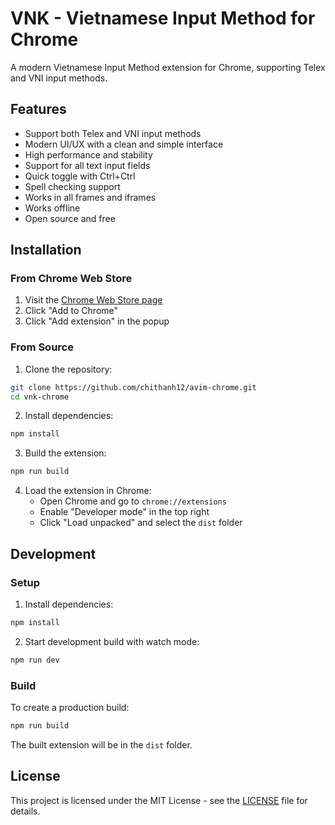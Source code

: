 # VNK - Vietnamese Input Method for Chrome

A modern Vietnamese Input Method extension for Chrome, supporting Telex and VNI input methods.

## Features

- Support both Telex and VNI input methods
- Modern UI/UX with a clean and simple interface
- High performance and stability
- Support for all text input fields
- Quick toggle with Ctrl+Ctrl
- Spell checking support
- Works in all frames and iframes
- Works offline
- Open source and free

## Installation

### From Chrome Web Store

1. Visit the [Chrome Web Store page](https://chrome.google.com/webstore/detail/vnk/...)
2. Click "Add to Chrome"
3. Click "Add extension" in the popup

### From Source

1. Clone the repository:
```bash
git clone https://github.com/chithanh12/avim-chrome.git
cd vnk-chrome
```

2. Install dependencies:
```bash
npm install
```

3. Build the extension:
```bash
npm run build
```

4. Load the extension in Chrome:
   - Open Chrome and go to `chrome://extensions`
   - Enable "Developer mode" in the top right
   - Click "Load unpacked" and select the `dist` folder

## Development

### Setup

1. Install dependencies:
```bash
npm install
```

2. Start development build with watch mode:
```bash
npm run dev
```

### Build

To create a production build:
```bash
npm run build
```

The built extension will be in the `dist` folder.

## License

This project is licensed under the MIT License - see the [LICENSE](LICENSE) file for details.
